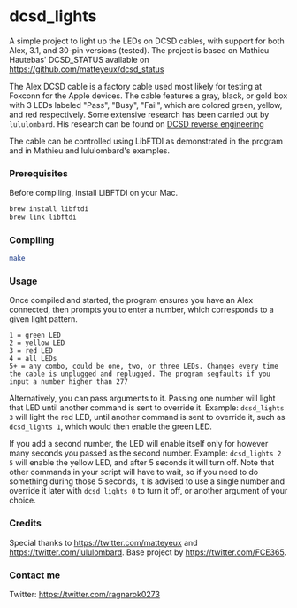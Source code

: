 # dcsd_lights
A simple project to light up the LEDs on DCSD cables, with support for both Alex, 3.1, and 30-pin versions (tested).
The project is based on Mathieu Hautebas' DCSD_STATUS available on https://github.com/matteyeux/dcsd_status

The Alex DCSD cable is a factory cable used most likely for testing at Foxconn for the Apple devices. The cable features a gray, black, or gold box with 3 LEDs labeled "Pass", "Busy", "Fail", which are colored green, yellow, and red respectively. Some extensive research has been carried out by `lululombard`. His research can be found on <a href = "https://github.com/lululombard/DCSD-reverse-engineering"> DCSD reverse engineering </a>

The cable can be controlled using LibFTDI as demonstrated in the program and in Mathieu and lululombard's examples.

### Prerequisites
Before compiling, install LIBFTDI on your Mac.

```bash
brew install libftdi
brew link libftdi
```

### Compiling
```bash
make
```
### Usage

Once compiled and started, the program ensures you have an Alex connected, then prompts you to enter a number, which corresponds to a given light pattern.

```
1 = green LED
2 = yellow LED
3 = red LED
4 = all LEDs
5+ = any combo, could be one, two, or three LEDs. Changes every time the cable is unplugged and replugged. The program segfaults if you input a number higher than 277
```

  Alternatively, you can pass arguments to it. Passing one number will light that LED until another command is sent to override it. Example: `dcsd_lights 3` will light the red LED, until another command is sent to override it, such as `dcsd_lights 1`, which would then enable the green LED.

  If you add a second number, the LED will enable itself only for however many seconds you passed as the second number. Example:
`dcsd_lights 2 5` will enable the yellow LED, and after 5 seconds it will turn off. Note that other commands in your script will have to wait, so if you need to do something during those 5 seconds, it is advised to use a single number and override it later with `dcsd_lights 0` to turn it off, or another argument of your choice.
### Credits
Special thanks to https://twitter.com/matteyeux and https://twitter.com/lululombard. Base project by https://twitter.com/FCE365.

### Contact me
Twitter: https://twitter.com/ragnarok0273
